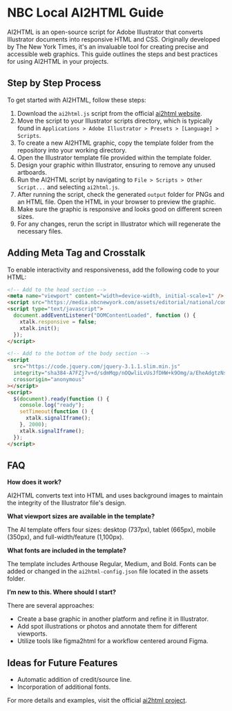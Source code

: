 # NBC Local AI2HTML Guide

AI2HTML is an open-source script for Adobe Illustrator that converts Illustrator documents into responsive HTML and CSS. Originally developed by The New York Times, it's an invaluable tool for creating precise and accessible web graphics. This guide outlines the steps and best practices for using AI2HTML in your projects.

## Step by Step Process

To get started with AI2HTML, follow these steps:

1. Download the `ai2html.js` script from the official [ai2html website](http://ai2html.org/).
2. Move the script to your Illustrator scripts directory, which is typically found in `Applications > Adobe Illustrator > Presets > [Language] > Scripts`.
3. To create a new AI2HTML graphic, copy the template folder from the repository into your working directory.
4. Open the Illustrator template file provided within the template folder.
5. Design your graphic within Illustrator, ensuring to remove any unused artboards.
6. Run the AI2HTML script by navigating to `File > Scripts > Other Script...` and selecting `ai2html.js`.
7. After running the script, check the generated `output` folder for PNGs and an HTML file. Open the HTML in your browser to preview the graphic.
8. Make sure the graphic is responsive and looks good on different screen sizes.
9. For any changes, rerun the script in Illustrator which will regenerate the necessary files.

## Adding Meta Tag and Crosstalk

To enable interactivity and responsiveness, add the following code to your HTML:

```html
<!-- Add to the head section -->
<meta name="viewport" content="width=device-width, initial-scale=1" />
<script src="https://media.nbcnewyork.com/assets/editorial/national/common/js/crosstalk.js"></script>
<script type="text/javascript">
  document.addEventListener("DOMContentLoaded", function () {
    xtalk.responsive = false;
    xtalk.init();
  });
</script>

<!-- Add to the bottom of the body section -->
<script
  src="https://code.jquery.com/jquery-3.1.1.slim.min.js"
  integrity="sha384-A7FZj7v+d/sdmMqp/nOQwliLvUsJfDHW+k9Omg/a/EheAdgtzNs3hpfag6Ed950n"
  crossorigin="anonymous"
></script>
<script>
  $(document).ready(function () {
    console.log("ready");
    setTimeout(function () {
      xtalk.signalIframe();
    }, 2000);
    xtalk.signalIframe();
  });
</script>
```

## FAQ

**How does it work?**

AI2HTML converts text into HTML and uses background images to maintain the integrity of the Illustrator file's design.

**What viewport sizes are available in the template?**

The AI template offers four sizes: desktop (737px), tablet (665px), mobile (350px), and full-width/feature (1,100px).

**What fonts are included in the template?**

The template includes Arthouse Regular, Medium, and Bold. Fonts can be added or changed in the `ai2html-config.json` file located in the assets folder.

**I’m new to this. Where should I start?**

There are several approaches:

- Create a base graphic in another platform and refine it in Illustrator.
- Add spot illustrations or photos and annotate them for different viewports.
- Utilize tools like figma2html for a workflow centered around Figma.

## Ideas for Future Features

- Automatic addition of credit/source line.
- Incorporation of additional fonts.

For more details and examples, visit the official [ai2html project](http://ai2html.org/).

